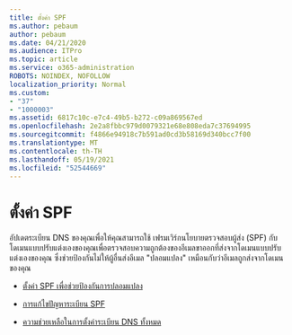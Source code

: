 ```yaml
---
title: ตั้งค่า SPF
ms.author: pebaum
author: pebaum
ms.date: 04/21/2020
ms.audience: ITPro
ms.topic: article
ms.service: o365-administration
ROBOTS: NOINDEX, NOFOLLOW
localization_priority: Normal
ms.custom:
- "37"
- "1000003"
ms.assetid: 6817c10c-e7c4-49b5-b272-c09a869567ed
ms.openlocfilehash: 2e2a8fbbc979d0079321e68e808eda7c37694995
ms.sourcegitcommit: f4866e94918c7b591ad0cd3b58169d340bcc7f00
ms.translationtype: MT
ms.contentlocale: th-TH
ms.lasthandoff: 05/19/2021
ms.locfileid: "52544669"
---
```

# <a name="set-up-spf"></a>ตั้งค่า SPF

อัปเดตระเบียน DNS ของคุณเพื่อให้คุณสามารถใช้ เฟรมเวิร์กนโยบายตรวจสอบผู้ส่ง (SPF) กับโดเมนแบบปรับแต่งเองของคุณเพื่อตรวจสอบความถูกต้องของอีเมลขาออกที่ส่งจากโดเมนแบบปรับแต่งเองของคุณ ซึ่งช่วยป้องกันไม่ให้ผู้อื่นส่งอีเมล "ปลอมแปลง" เหมือนกับว่าอีเมลถูกส่งจากโดเมนของคุณ
  
- [ตั้งค่า SPF เพื่อช่วยป้องกันการปลอมแปลง](/microsoft-365/security/office-365-security/set-up-spf-in-office-365-to-help-prevent-spoofing)

- [การแก้ไขปัญหาระเบียน SPF](/microsoft-365/security/office-365-security/how-office-365-uses-spf-to-prevent-spoofing#SPFTroubleshoot)

- [ความช่วยเหลือในการตั้งค่าระเบียน DNS ทั้งหมด](/microsoft-365/admin/get-help-with-domains/create-dns-records-at-any-dns-hosting-provider)
